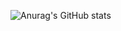

![Anurag's GitHub stats](https://github-readme-stats.vercel.app/api?username=ErickGuimaraesFerreira&show_icons=true&theme=highcontrast)

